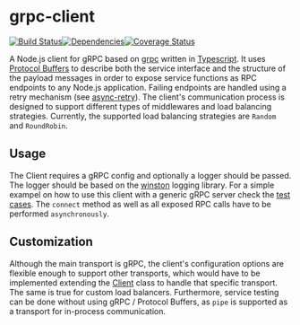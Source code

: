 # grpc-client
<img src="http://img.shields.io/npm/v/%40restorecommerce%2Fkafka%2Dclient.svg?style=flat-square" alt="">[![Build Status][build]](https://travis-ci.org/restorecommerce/grpc-client?branch=master)[![Dependencies][depend]](https://david-dm.org/restorecommerce/grpc-client)[![Coverage Status][cover]](https://coveralls.io/github/restorecommerce/grpc-client?branch=master)

[version]: http://img.shields.io/npm/v/grpc-client.svg?style=flat-square
[build]: http://img.shields.io/travis/restorecommerce/grpc-client/master.svg?style=flat-square
[depend]: https://img.shields.io/david/restorecommerce/grpc-client.svg?style=flat-square
[cover]: http://img.shields.io/coveralls/restorecommerce/grpc-client/master.svg?style=flat-square

A Node.js client for gRPC based on [grpc](https://github.com/grpc/grpc) written in [Typescript](https://github.com/Microsoft/TypeScript).
It uses [Protocol Buffers](https://developers.google.com/protocol-buffers)
to describe both the service interface and the structure of the payload messages in order to expose service functions as RPC endpoints to any Node.js application.
Failing endpoints are handled using a retry mechanism (see [async-retry](https://github.com/zeit/async-retry)).
The client's communication process is designed to support different types of middlewares and load balancing strategies. Currently, the supported load balancing strategies are `Random` and `RoundRobin`.

## Usage

The Client requires a gRPC config and optionally a logger should be passed. The logger should be based on the [winston](https://github.com/winstonjs/winston) logging library. For a simple exampel on how to use this client with a generic gRPC server check the [test cases](https://github.com/restorecommerce/grpc-client/tree/master/test). The `connect` method as well as all exposed RPC calls have to be performed `asynchronously`.

## Customization

Although the main transport is gRPC, the client's configuration options are flexible enough to support other transports, which would have to be implemented extending the [Client](https://github.com/restorecommerce/grpc-client/blob/master/src/microservice/client.ts) class to handle that specific transport. The same is true for custom load balancers. Furthermore, service testing can be done without using gRPC / Protocol Buffers, as `pipe` is supported as a transport for in-process communication.
